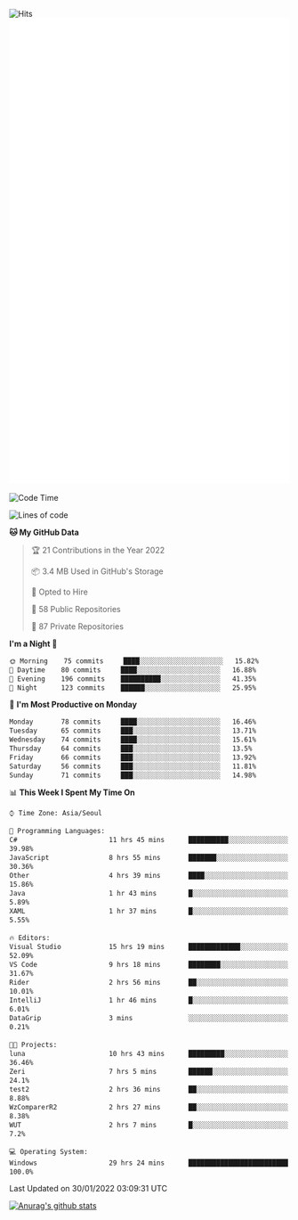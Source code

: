 ![Hits](https://hits.seeyoufarm.com/api/count/incr/badge.svg?url=https%3A%2F%2Fgithub.com%2Fkokose1234&count_bg=%2379C83D&title_bg=%23555555&icon=apple.svg&icon_color=%23E7E7E7&title=hits&edge_flat=false)
<br/>
![Metrics](https://github.com/kokose1234/kokose1234/blob/main/github-metrics.svg)

<!--START_SECTION:waka-->
![Code Time](http://img.shields.io/badge/Code%20Time-417%20hrs%2018%20mins-blue)

![Lines of code](https://img.shields.io/badge/From%20Hello%20World%20I%27ve%20Written-8%20Million%20lines%20of%20code-blue)

**🐱 My GitHub Data** 

> 🏆 21 Contributions in the Year 2022
 > 
> 📦 3.4 MB Used in GitHub's Storage 
 > 
> 💼 Opted to Hire
 > 
> 📜 58 Public Repositories 
 > 
> 🔑 87 Private Repositories  
 > 
**I'm a Night 🦉** 

```text
🌞 Morning    75 commits     ████░░░░░░░░░░░░░░░░░░░░░   15.82% 
🌆 Daytime    80 commits     ████░░░░░░░░░░░░░░░░░░░░░   16.88% 
🌃 Evening    196 commits    ██████████░░░░░░░░░░░░░░░   41.35% 
🌙 Night      123 commits    ██████░░░░░░░░░░░░░░░░░░░   25.95%

```
📅 **I'm Most Productive on Monday** 

```text
Monday       78 commits     ████░░░░░░░░░░░░░░░░░░░░░   16.46% 
Tuesday      65 commits     ███░░░░░░░░░░░░░░░░░░░░░░   13.71% 
Wednesday    74 commits     ████░░░░░░░░░░░░░░░░░░░░░   15.61% 
Thursday     64 commits     ███░░░░░░░░░░░░░░░░░░░░░░   13.5% 
Friday       66 commits     ███░░░░░░░░░░░░░░░░░░░░░░   13.92% 
Saturday     56 commits     ███░░░░░░░░░░░░░░░░░░░░░░   11.81% 
Sunday       71 commits     ███░░░░░░░░░░░░░░░░░░░░░░   14.98%

```


📊 **This Week I Spent My Time On** 

```text
⌚︎ Time Zone: Asia/Seoul

💬 Programming Languages: 
C#                       11 hrs 45 mins      ██████████░░░░░░░░░░░░░░░   39.98% 
JavaScript               8 hrs 55 mins       ███████░░░░░░░░░░░░░░░░░░   30.36% 
Other                    4 hrs 39 mins       ████░░░░░░░░░░░░░░░░░░░░░   15.86% 
Java                     1 hr 43 mins        █░░░░░░░░░░░░░░░░░░░░░░░░   5.89% 
XAML                     1 hr 37 mins        █░░░░░░░░░░░░░░░░░░░░░░░░   5.55%

🔥 Editors: 
Visual Studio            15 hrs 19 mins      █████████████░░░░░░░░░░░░   52.09% 
VS Code                  9 hrs 18 mins       ████████░░░░░░░░░░░░░░░░░   31.67% 
Rider                    2 hrs 56 mins       ██░░░░░░░░░░░░░░░░░░░░░░░   10.01% 
IntelliJ                 1 hr 46 mins        █░░░░░░░░░░░░░░░░░░░░░░░░   6.01% 
DataGrip                 3 mins              ░░░░░░░░░░░░░░░░░░░░░░░░░   0.21%

🐱‍💻 Projects: 
luna                     10 hrs 43 mins      █████████░░░░░░░░░░░░░░░░   36.46% 
Zeri                     7 hrs 5 mins        ██████░░░░░░░░░░░░░░░░░░░   24.1% 
test2                    2 hrs 36 mins       ██░░░░░░░░░░░░░░░░░░░░░░░   8.88% 
WzComparerR2             2 hrs 27 mins       ██░░░░░░░░░░░░░░░░░░░░░░░   8.38% 
WUT                      2 hrs 7 mins        █░░░░░░░░░░░░░░░░░░░░░░░░   7.2%

💻 Operating System: 
Windows                  29 hrs 24 mins      █████████████████████████   100.0%

```


 Last Updated on 30/01/2022 03:09:31 UTC
<!--END_SECTION:waka-->

[![Anurag's github stats](https://github-readme-stats.vercel.app/api?username=kokose1234&theme=dracula)](https://github.com/anuraghazra/github-readme-stats)



	
